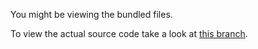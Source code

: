 You might be viewing the bundled files.

To view the actual source code take a look at [this branch](https://github.com/xendke/xendke.github.io/tree/dev).
